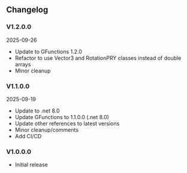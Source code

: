 ## Changelog

### V1.2.0.0

2025-09-26
* Update to GFunctions 1.2.0
* Refactor to use Vector3 and RotationPRY classes instead of double arrays
* Minor cleanup

### V1.1.0.0

2025-09-19
* Update to .net 8.0
* Update GFunctions to 1.1.0.0 (.net 8.0)
* Update other references to latest versions
* Minor cleanup/comments
* Add CI/CD

### V1.0.0.0

* Initial release
